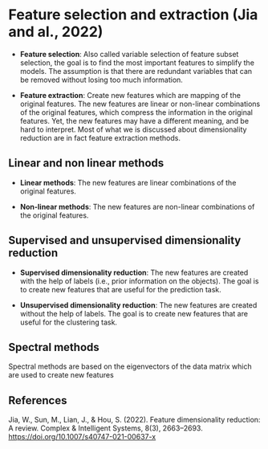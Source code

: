 # Feature selection and extraction (Jia and al., 2022)

 - **Feature selection**: Also called variable selection of feature subset selection, the goal
    is to find the most important features to simplify the models. The
    assumption is that there are redundant variables that can be removed
    without losing too much information.

 - **Feature extraction**: Create new features which are mapping of the original features. The
    new features are linear or non-linear combinations of the original
    features, which compress the information in the original
    features. Yet, the new features may have a different meaning, and
    be hard to interpret. Most of what we is discussed about
    dimensionality reduction are in fact feature extraction methods.

## Linear and non linear methods

 - **Linear methods**: The new features are linear combinations of the original features. 

 - **Non-linear methods**: The new features are non-linear combinations of the original features.

## Supervised and unsupervised dimensionality reduction

 - **Supervised dimensionality reduction**: The new features are created with the 
    help of labels (i.e., prior information on the objects). The
    goal is to create new features that are useful for the prediction
    task. 

 - **Unsupervised dimensionality reduction**: The new features are created without the help of
    labels. The goal is to create new features that are useful for the clustering
    task. 

## Spectral methods

Spectral methods are based on the eigenvectors of the data matrix which
are used to create new features



## References


Jia, W., Sun, M., Lian, J., & Hou, S. (2022). Feature dimensionality reduction: A review. 
Complex & Intelligent Systems, 8(3), 2663–2693. https://doi.org/10.1007/s40747-021-00637-x

